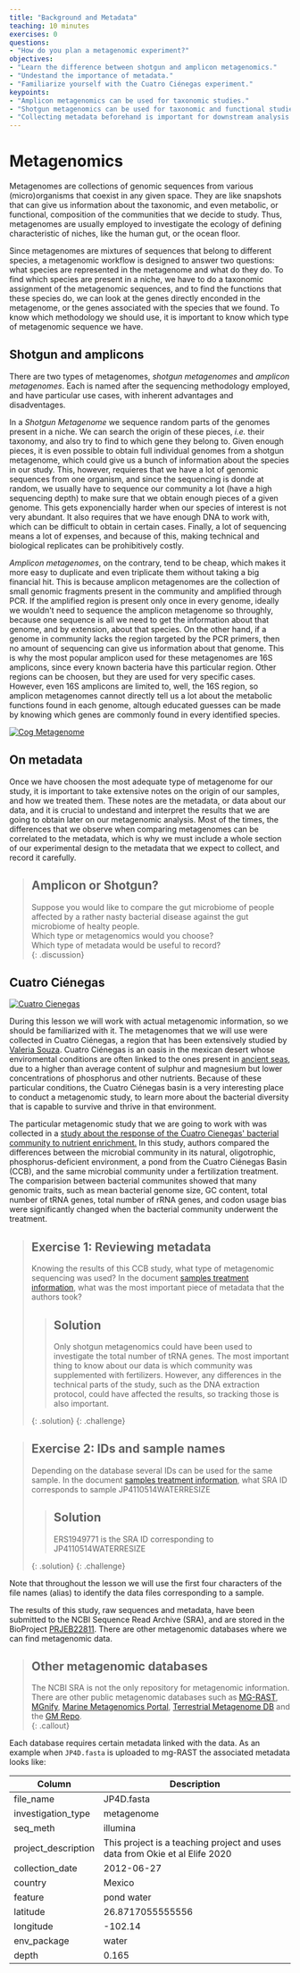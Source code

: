 ```yaml
---
title: "Background and Metadata"
teaching: 10 minutes
exercises: 0
questions:
- "How do you plan a metagenomic experiment?"   
objectives:
- "Learn the difference between shotgun and amplicon metagenomics."
- "Undestand the importance of metadata."  
- "Familiarize yourself with the Cuatro Ciénegas experiment."
keypoints:    
- "Amplicon metagenomics can be used for taxonomic studies."
- "Shotgun metagenomics can be used for taxonomic and functional studies."  
- "Collecting metadata beforehand is important for downstream analysis."    
---
```


# Metagenomics 
Metagenomes are collections of genomic sequences from various (micro)organisms that
coexist in any given space. They are like snapshots that can give us information 
about the taxonomic, and even metabolic, or functional, composition of the communities 
that we decide to study. Thus, metagenomes are usually employed to investigate the 
ecology of defining characteristic of niches, like the human gut, or the ocean floor. 

Since metagenomes are mixtures of sequences that belong to different species, 
a metagenomic workflow is designed to answer two questions: what species are represented 
in the metagenome and what do they do. To find which species are present in a niche, we have
to do a taxonomic assignment of the metagenomic sequences, and to find the functions that these
species do, we can look at the genes directly enconded in the metagenome, or the genes associated
with the species that we found. To know which methodology we should use, it is important to know which 
type of metagenomic sequence we have. 

## Shotgun and amplicons    
There are two types of metagenomes, *shotgun metagenomes* and *amplicon metagenomes*. 
Each is named after the sequencing methodology employed, and have particular use cases, 
with inherent advantages and disadventages.

In a *Shotgun Metagenome* we sequence random parts of the genomes present in a niche. We can search 
the origin of these pieces, _i.e._ their taxonomy, and also try to find to which gene they belong to. 
Given enough pieces, it is even possible to obtain full individual genomes from a shotgun metagenome, 
which could give us a bunch of information about the species in our study. This, however, requieres 
that we have a lot of genomic sequences from one organism, and since the sequencing is donde at random, 
we usually have to sequence our community a lot (have a high sequencing depth) to make sure that we obtain 
enough pieces of a given genome. This gets exponencially harder when our species of interest is not 
very abundant. It also requires that we have enough DNA to work with, which can be difficult to obtain 
in certain cases. Finally, a lot of sequencing means a lot of expenses, and because of this, making 
technical and biological replicates can be prohibitively costly.   

*Amplicon metagenomes*, on the contrary, tend to be cheap, which makes it more easy to duplicate and 
even triplicate them without taking a big financial hit. This is because amplicon metagenomes are 
the collection of small genomic fragments present in the community and amplified through PCR. If 
the amplified region is present only once in every genome, ideally we wouldn't need to sequence the 
amplicon metagenome so throughly, because one sequence is all we need to get the information
about that genome, and by extension, about that species. On the other hand, if a genome in community 
lacks the region targeted by the PCR primers, then no amount of sequencing can give us information 
about that genome. This is why the most popular amplicon used for these metagenomes are 16S amplicons, 
since every known bacteria have this particular region. Other regions can be choosen, but they are 
used for very specific cases. However, even 16S amplicons are limited to, well, the 16S region, so 
amplicon metagenomes cannot directly tell us a lot about the metabolic functions found in each genome, 
altough educated guesses can be made by knowing which genes are commonly found in every identified 
species. 

<a href="{{ page.root }}/fig/metagenomic workflow.png">
  <img src="{{ page.root }}/fig/03-01-01.png" alt="Cog Metagenome" />
</a>

## On metadata

Once we have choosen the most adequate type of metagenome for our study, it is important to take 
extensive notes on the origin of our samples, and how we treated them. These notes are the metadata, 
or data about our data, and it is crucial to undestand and interpret the results that we are going 
to obtain later on our metagenomic analysis. Most of the times, the differences that we observe when 
comparing metagenomes can be correlated to the metadata, which is why we must include a whole section 
of our experimental design to the metadata that we expect to collect, and record it carefully. 

> ## Amplicon or Shotgun? 
>
> Suppose you would like to compare the gut microbiome of people affected by a rather nasty bacterial 
> disease against the gut microbiome of healty people.  
> Which type or metagenomics would you choose?  
> Which type of metadata would be useful to record?  
{: .discussion}


## Cuatro Ciénegas  
<a href="{{ page.root }}/fig/03-01-08.jpeg">
  <img src="{{ page.root }}/fig/03-01-02.jpeg" alt="Cuatro Cienegas" />
</a>

During this lesson we will work with actual metagenomic information, so we should be familiarized with it. 
The metagenomes that we will use were collected in Cuatro Ciénegas, a region that has been
extensively studied by [Valeria Souza](https://es.wikipedia.org/wiki/Valeria_Souza_Saldivar). 
Cuatro Ciénegas is an oasis in the mexican desert whose 
enviromental conditions are often linked to the ones present in
[ancient seas](https://elifesciences.org/articles/38278), due to 
a higher than average content of sulphur and magnesium but lower concentrations of phosphorus and 
other nutrients. Because of these particular conditions, the Cuatro Ciénegas basin is a very interesting
place to conduct a metagenomic study, to learn more about the bacterial diversity that is capable to
survive and thrive in that environment.

The particular metagenomic study that we are going to work with was collected in a
[study about the response of the Cuatro Cienegas' bacterial community to nutrient enrichment.](https://elifesciences.org/articles/49816) 
In this study, authors compared the differences between the microbial community in its natural, 
oligotrophic, phosphorus-deficient environment, a pond from the Cuatro Ciénegas Basin (CCB), 
and the same microbial community under a fertilization treatment. The comparision between bacterial 
communites showed that many genomic traits, such as mean bacterial genome size, GC content, 
total number of tRNA genes, total number of rRNA genes, and codon usage bias were significantly 
changed when the bacterial community underwent the treatment. 

> ## Exercise 1: Reviewing metadata 
> 
> Knowing the results of this CCB study, what type of metagenomic sequencing was used?
> In the document [samples treatment information](https://docs.google.com/spreadsheets/d/1enkjhxMuc-iWmub57zHGXEhZ-jAeT2xy5eMfFwTLWP0/edit?usp=sharing), what was the most important piece of metadata that the authors took?
> 
>> ## Solution
>> Only shotgun metagenomics could have been used to investigate the total number of tRNA genes.
>> The most important thing to know about our data is which community was supplemented with fertilizers.
>> However, any differences in the technical parts of the study, such as the DNA extraction protocol,
>> could have affected the results, so tracking those is also important.
>> 
> {: .solution}
{: .challenge}

> ## Exercise 2: IDs and sample names 
> 
> Depending on the database several IDs can be used for the same sample.
> In the document [samples treatment information](https://docs.google.com/spreadsheets/d/1enkjhxMuc-iWmub57zHGXEhZ-jAeT2xy5eMfFwTLWP0/edit?usp=sharing), what SRA ID corresponds to sample	JP4110514WATERRESIZE
> 
>> ## Solution
>> ERS1949771	is the SRA ID corresponding to JP4110514WATERRESIZE
>> 
> {: .solution}
{: .challenge}

Note that throughout the lesson we will use the first four characters of the file names (alias) to identify the data files corresponding to a sample.

The results of this study, raw sequences and metadata, have been submitted to the NCBI Sequence Read Archive (SRA), 
and are stored in the BioProject [PRJEB22811](https://www.ncbi.nlm.nih.gov/sra/?term=PRJEB22811). There are other metagenomic
databases where we can find metagenomic data. 

> ## Other metagenomic databases
> The NCBI SRA is not the only repository for metagenomic information. There are other public metagenomic databases such as [MG-RAST](https://www.mg-rast.org/index.html?stay=1), [MGnify](https://www.ebi.ac.uk/metagenomics/), [Marine Metagenomics Portal](https://mmp.sfb.uit.no/), [Terrestrial Metagenome DB](https://webapp.ufz.de/tmdb/) and the [GM Repo](https://gmrepo.humangut.info/home).   
{: .callout}

Each database requires certain metadata linked with the data. As an example when `JP4D.fasta` is uploaded to 
mg-RAST the associated metadata looks like:

| Column           | Description                                |
|------------------|--------------------------------------------|
| file_name	          | JP4D.fasta				|
| investigation_type	       | metagenome		|
| seq_meth            | illumina	|
| project_description	        |  This project is a teaching project and uses data from Okie et al Elife 2020			|
| collection_date       | 2012-06-27 |
| country          | Mexico |
| feature         | pond water |
| latitude              | 26.8717055555556	|  
| longitude        | -102.14|  
| env_package  |	water|  
| depth	| 0.165 | 




